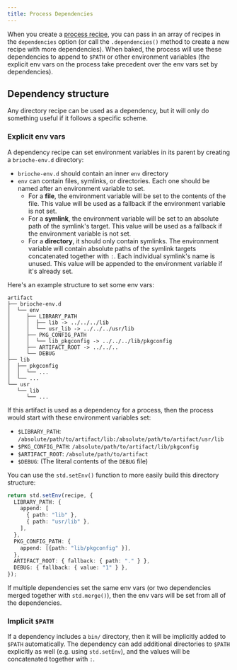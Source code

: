 ```yaml
---
title: Process Dependencies
---
```


When you create a [process recipe](/docs/core-concepts/recipes#stdprocess), you can pass in an array of recipes in the `dependencies` option (or call the `.dependencies()` method to create a new recipe with more dependencies). When baked, the process will use these dependencies to append to `$PATH` or other environment variables (the explicit env vars on the process take precedent over the env vars set by dependencies).

## Dependency structure

Any directory recipe can be used as a dependency, but it will only do something useful if it follows a specific scheme.

### Explicit env vars

A dependency recipe can set environment variables in its parent by creating a `brioche-env.d` directory:

- `brioche-env.d` should contain an inner `env` directory
- `env` can contain files, symlinks, or directories. Each one should be named after an environment variable to set.
  - For a **file**, the environment variable will be set to the contents of the file. This value will be used as a fallback if the environment variable is not set.
  - For a **symlink**, the environment variable will be set to an absolute path of the symlink's target. This value will be used as a fallback if the environment variable is not set.
  - For a **directory**, it should only contain symlinks. The environment variable will contain absolute paths of the symlink targets concatenated together with `:`. Each individual symlink's name is unused. This value will be appended to the environment variable if it's already set.

Here's an example structure to set some env vars:

```
artifact
├── brioche-env.d
│  └── env
│     ├── LIBRARY_PATH
│     │  ├── lib -> ../../../lib
│     │  └── usr_lib -> ../../../usr/lib
│     ├── PKG_CONFIG_PATH
│     │  └── lib_pkgconfig -> ../../../lib/pkgconfig
│     ├── ARTIFACT_ROOT -> ../../..
│     └── DEBUG
├── lib
│  ├── pkgconfig
│  │  └── ...
│  └── ...
└── usr
   └── lib
      └── ...
```

If this artifact is used as a dependency for a process, then the process would start with these environment variables set:

- `$LIBRARY_PATH`: `/absolute/path/to/artifact/lib:/absolute/path/to/artifact/usr/lib`
- `$PKG_CONFIG_PATH`: `/absolute/path/to/artifact/lib/pkgconfig`
- `$ARTIFACT_ROOT`: `/absolute/path/to/artifact`
- `$DEBUG`: (The literal contents of the `DEBUG` file)

You can use the `std.setEnv()` function to more easily build this directory structure:

```ts
return std.setEnv(recipe, {
  LIBRARY_PATH: {
    append: [
      { path: "lib" },
      { path: "usr/lib" },
    ],
  },
  PKG_CONFIG_PATH: {
    append: [{path: "lib/pkgconfig" }],
  },
  ARTIFACT_ROOT: { fallback: { path: "." } },
  DEBUG: { fallback: { value: "1" } },
});
```

If multiple dependencies set the same env vars (or two dependencies merged together with `std.merge()`), then the env vars will be set from all of the dependencies.

### Implicit `$PATH`

If a dependency includes a `bin/` directory, then it will be implicitly added to `$PATH` automatically. The dependency can add additional directories to `$PATH` explicitly as well (e.g. using `std.setEnv`), and the values will be concatenated together with `:`.
